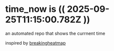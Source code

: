 # time_now is (( 2025-09-25T11:15:00.782Z ))

an automated repo that shows the currnent time

inspired by [breakingheatmap](https://github.com/breakingheatmap/breakingheatmap)